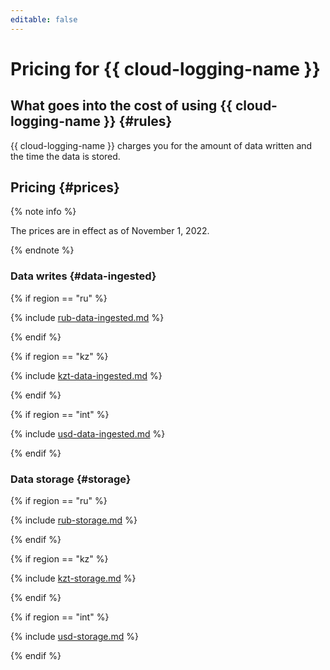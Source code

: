 ```yaml
---
editable: false
---
```


# Pricing for {{ cloud-logging-name }}

## What goes into the cost of using {{ cloud-logging-name }} {#rules}

{{ cloud-logging-name }} charges you for the amount of data written and the time the data is stored.

## Pricing {#prices}

{% note info %}

The prices are in effect as of November 1, 2022.

{% endnote %}

### Data writes {#data-ingested}

{% if region == "ru" %}

{% include [rub-data-ingested.md](../_pricing/logging/rub-data-ingested.md) %}

{% endif %}

{% if region == "kz" %}

{% include [kzt-data-ingested.md](../_pricing/logging/kzt-data-ingested.md) %}

{% endif %}

{% if region == "int" %}

{% include [usd-data-ingested.md](../_pricing/logging/usd-data-ingested.md) %}

{% endif %}

### Data storage {#storage}

{% if region == "ru" %}

{% include [rub-storage.md](../_pricing/logging/rub-storage.md) %}

{% endif %}

{% if region == "kz" %}

{% include [kzt-storage.md](../_pricing/logging/kzt-storage.md) %}

{% endif %}

{% if region == "int" %}

{% include [usd-storage.md](../_pricing/logging/usd-storage.md) %}

{% endif %}
